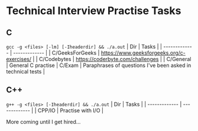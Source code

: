 # Technical Interview Practise Tasks

## C
`gcc -g <files> [-lm] [-Iheaderdir] && ./a.out`
| Dir     | Tasks     |
| ------------- | ------------- |
| C/GeeksForGeeks | https://www.geeksforgeeks.org/c-exercises/ |
| C/Codebytes | https://coderbyte.com/challenges |
| C/General | General C practise
| C/Exam | Paraphrases of questions I've been asked in technical tests |

## C++
`g++ -g <files> [-Iheaderdir] && ./a.out`
| Dir     | Tasks     |
| ------------- | ------------- |
| CPP/IO | Practise with I/O |

More coming until I get hired...